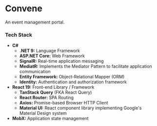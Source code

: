 # Convene

An event management portal.

### Tech Stack
- **C#**
    - **.NET 9:** Language Framework
    - **ASP.NET Core:** Web Framework
    - **SignalR:** Real-time application messaging
    - **MediatR:** Implements the Mediator Pattern to facilitate application communication
    - **Entity Framework:** Object-Relational Mapper (ORM)
    - **Identity:** Authentication and authorization framework
- **React 19:** Front-end Library / Framework
    - **TanStack Query** (FKA React Query)
    - **React Router:** SPA Routing
    - **Axios:** Promise-based Browser HTTP Client
    - **Material UI:** React component library implementing Google's Material Design system
- **MobX:** Application state management
